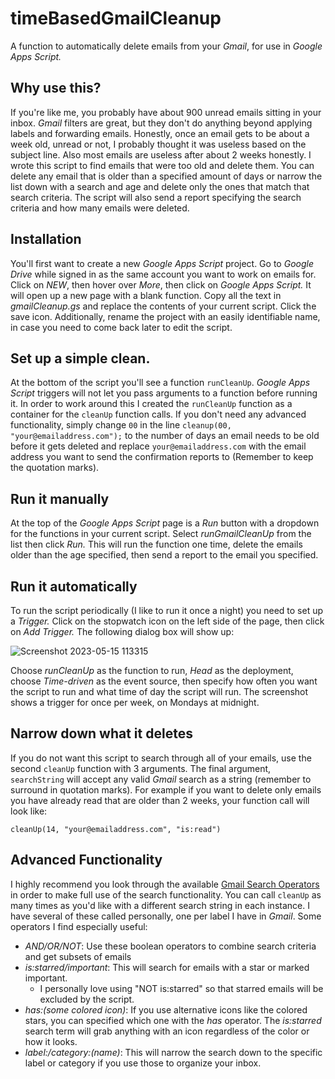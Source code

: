 # timeBasedGmailCleanup
A function to automatically delete emails from your *Gmail*, for use in *Google Apps Script.*

## Why use this?
If you're like me, you probably have about 900 unread emails sitting in your inbox. *Gmail* filters are great, but they don't do anything beyond applying labels and forwarding emails. Honestly, once an email gets to be about a week old, unread or not, I probably thought it was useless based on the subject line. Also most emails are useless after about 2 weeks honestly. I wrote this script to find emails that were too old and delete them. You can delete any email that is older than a specified amount of days or narrow the list down with a search and age and delete only the ones that match that search criteria. The script will also send a report specifying the search criteria and how many emails were deleted.

## Installation
You'll first want to create a new *Google Apps Script* project. Go to *Google Drive* while signed in as the same account you want to work on emails for. Click on *NEW*, then hover over *More*, then click on *Google Apps Script.* It will open up a new page with a blank function. Copy all the text in *gmailCleanup.gs* and replace the contents of your current script. Click the save icon. Additionally, rename the project with an easily identifiable name, in case you need to come back later to edit the script.

## Set up a simple clean.
At the bottom of the script you'll see a function `runCleanUp`. *Google Apps Script* triggers will not let you pass arguments to a function before running it. In order to work around this I created the `runCleanUp` function as a container for the `cleanUp` function calls. If you don't need any advanced functionality, simply change `00` in the line `cleanup(00, "your@emailaddress.com");` to the number of days an email needs to be old before it gets deleted and replace `your@emailaddress.com` with the email address you want to send the confirmation reports to (Remember to keep the quotation marks).

## Run it manually
At the top of the *Google Apps Script* page is a *Run* button with a dropdown for the functions in your current script. Select *runGmailCleanUp* from the list then click *Run.* This will run the function one time, delete the emails older than the age specified, then send a report to the email you specified.

## Run it automatically
To run the script periodically (I like to run it once a night) you need to set up a *Trigger.* Click on the stopwatch icon on the left side of the page, then click on *Add Trigger.* The following dialog box will show up:

![Screenshot 2023-05-15 113315](https://github.com/kibrahim9101/timeBasedGmailCleanup/assets/3267795/e46d3f1c-2d3a-4b41-bbc8-dd052183066c)

Choose *runCleanUp* as the function to run, *Head* as the deployment, choose *Time-driven* as the event source, then specify how often you want the script to run and what time of day the script will run. The screenshot shows a trigger for once per week, on Mondays at midnight.

## Narrow down what it deletes
If you do not want this script to search through all of your emails, use the second `cleanUp` function with 3 arguments. The final argument, `searchString` will accept any valid *Gmail* search as a string (remember to surround in quotation marks). For example if you want to delete only emails you have already read that are older than 2 weeks, your function call will look like:

`cleanUp(14, "your@emailaddress.com", "is:read")`

## Advanced Functionality
I highly recommend you look through the available [Gmail Search Operators](https://support.google.com/mail/answer/7190?hl=en) in order to make full use of the search functionality. You can call `cleanUp` as many times as you'd like with a different search string in each instance. I have several of these called personally, one per label I have in *Gmail*. Some operators I find especially useful:

- *AND/OR/NOT*: Use these boolean operators to combine search criteria and get subsets of emails
- *is:starred/important*: This will search for emails with a star or marked important.
  - I personally love using "NOT is:starred" so that starred emails will be excluded by the script.
- *has:(some colored icon)*: If you use alternative icons like the colored stars, you can specified which one with the *has* operator. The *is:starred* search term will grab anything with an icon regardless of the color or how it looks.
- *label:/category:(name)*: This will narrow the search down to the specific label or category if you use those to organize your inbox.
